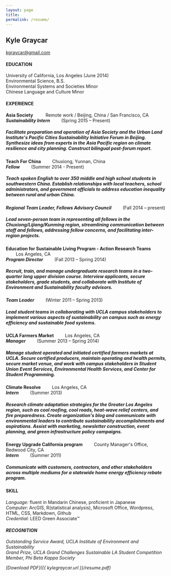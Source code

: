 ```yaml
---
layout: page
title:
permalink: /resume/
---
```

## Kyle Graycar
kgraycar@gmail.com


<h4><b>EDUCATION</b></h4>

University of California, Los Angeles (June 2014)
<br>Environmental Science, B.S.
<br>Environmental Systems and Societies Minor
<br>Chinese Language and Culture Minor

<h4><b>EXPERIENCE</b></h4>

<p class="resume"><b>Asia Society</b> &nbsp;&nbsp;&nbsp;&nbsp;&nbsp;&nbsp;&nbsp;&nbsp; Remote work / Beijing, China / San Francisco, CA
<br><b><i>Sustainability Intern</i></b> &nbsp;&nbsp;&nbsp;&nbsp;&nbsp;&nbsp;&nbsp;&nbsp;(Spring 2015 – Present)</p>
<h5>Facilitate preparation and operation of Asia Society and the Urban Land Institute's Pacific Cities Sustainability Initiative Forum in Beijing. Synthesize ideas from experts in the Asia Pacific region on climate resilience and city planning. Construct bilingual post-forum report.</h5>

<p class="resume"><b>Teach For China</b> &nbsp;&nbsp;&nbsp;&nbsp;&nbsp;&nbsp;&nbsp;&nbsp;Chuxiong, Yunnan, China
<br><b><i>Fellow</i></b> &nbsp;&nbsp;&nbsp;&nbsp;&nbsp;&nbsp;&nbsp;&nbsp;(Summer 2014 - Present)</p>
<h5 id="resume-mid-content">Teach spoken English to over 350 middle and high school students in southwestern China. Establish relationships with local teachers, school administrators, and government officials to address education inequality between rural and urban China.</h5>
<p class="resume"><b><i>Regional Team Leader, Fellows Advisory Council</i></b> &nbsp;&nbsp;&nbsp;&nbsp;&nbsp;&nbsp;&nbsp;&nbsp;(Fall 2014 – present)</p>
<h5>Lead seven-person team in representing all fellows in the Chuxiong/Lijiang/Kunming region, streamlining communication between staff and fellows, addressing fellow concerns, and facilitating inter-region projects.</h5>

<p class="resume"><b>Education for Sustainable Living Program - Action Research Teams</b> &nbsp;&nbsp;&nbsp;&nbsp;&nbsp;&nbsp;&nbsp;&nbsp;Los Angeles, CA
<br><b><i>Program Director</i></b> &nbsp;&nbsp;&nbsp;&nbsp;&nbsp;&nbsp;&nbsp;&nbsp;(Fall 2013 – Spring 2014)</p>
<h5 id="resume-mid-content">Recruit, train, and manage undergraduate research teams in a two-quarter long upper division course. Interview applicants, secure stakeholders, grade students, and collaborate with Institute of Environment and Sustainability faculty advisors.</h5>
<p class="resume"><b><i>Team Leader</i></b> &nbsp;&nbsp;&nbsp;&nbsp;&nbsp;&nbsp;&nbsp;&nbsp;(Winter 2011 – Spring 2013)</p>
<h5>Lead student teams in collaborating with UCLA campus stakeholders to implement various aspects of sustainability on campus such as energy efficiency and sustainable food systems.</h5>

<p class="resume"><b>UCLA Farmers Market</b> &nbsp;&nbsp;&nbsp;&nbsp;&nbsp;&nbsp;&nbsp;&nbsp;Los Angeles, CA
<br><b><i>Manager</i></b> &nbsp;&nbsp;&nbsp;&nbsp;&nbsp;&nbsp;&nbsp;&nbsp;(Summer 2013 – Spring 2014)</p>
<h5>Manage student operated and initiated certified farmers markets at UCLA. Secure certified producers, maintain operating and health permits, secure market venue, and work with campus stakeholders in Student Union Event Services, Environmental Health Services, and Center for Student Programming.</h5>

<p class="resume"><b>Climate Resolve</b> &nbsp;&nbsp;&nbsp;&nbsp;&nbsp;&nbsp;&nbsp;&nbsp;Los Angeles, CA
<br><b><i>Intern</i></b> &nbsp;&nbsp;&nbsp;&nbsp;&nbsp;&nbsp;&nbsp;&nbsp;(Summer 2013)</p>
<h5>Research climate adaptation strategies for the Greater Los Angeles region, such as cool roofing, cool roads, heat-wave relief centers, and fire preparedness. Create organization's blog and communicate with environmental leaders to contribute sustainability accomplishments and aspirations. Assist with marketing, newsletter construction, event planning, and green infrastructure policy campaigns.</h5>

<p class="resume"><b>Energy Upgrade California program</b> &nbsp;&nbsp;&nbsp;&nbsp;&nbsp;&nbsp;&nbsp;&nbsp;County Manager's Office, Redwood City, CA
<br><b><i>Intern</i></b> &nbsp;&nbsp;&nbsp;&nbsp;&nbsp;&nbsp;&nbsp;&nbsp;(Summer 2011)</p>
<h5>Communicate with customers, contractors, and other stakeholders across multiple mediums for a statewide home energy efficiency rebate program.</h5>

<h4><b>SKILL</b></h4>
<i>Language:</i> fluent in Mandarin Chinese, proficient in Japanese
<br><i>Computer:</i> ArcGIS, R(statistical analysis), Microsoft Office, Wordpress, HTML, CSS, Markdown, Github
<br><i>Credential:</i> LEED Green Associate&#0153;<i><br>
<h4><b>RECOGNITION</b></h4>

Outstanding Service Award, UCLA Institute of Environment and Sustainability
<br>Grand Prize, UCLA Grand Challenges Sustainable LA Student Competition
<br>Member, Phi Beta Kappa Society

[Download PDF]({{ kylegraycar.url }}/resume.pdf)
